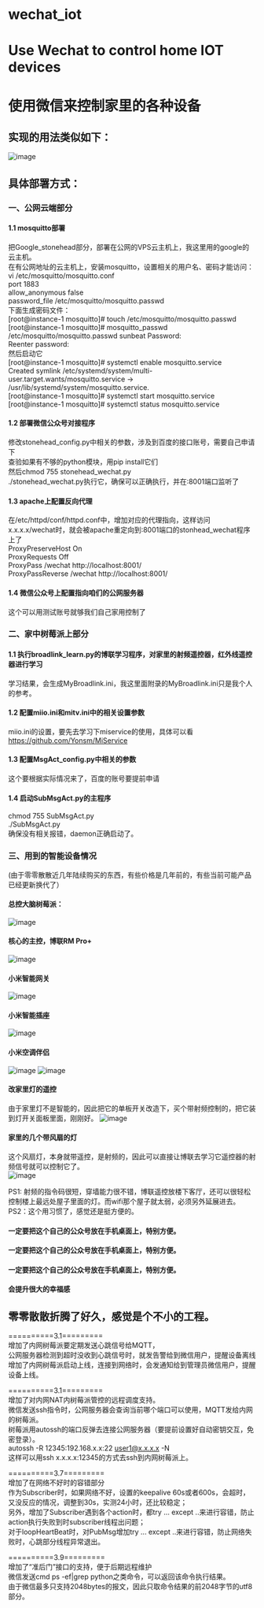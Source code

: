 # wechat_iot
# Use Wechat to control home IOT devices
# 使用微信来控制家里的各种设备
## 实现的用法类似如下：
![image](https://github.com/sunhanaix/wechat_iot/blob/main/%E7%94%A8%E6%B3%951.jpg?raw=true)

## 具体部署方式：

### 一、公网云端部分

#### 1.1 mosquitto部署
把Google_stonehead部分，部署在公网的VPS云主机上，我这里用的google的云主机。  
在有公网地址的云主机上，安装mosquitto，设置相关的用户名、密码才能访问：  
vi /etc/mosquitto/mosquitto.conf   
port 1883  
allow_anonymous false  
password_file /etc/mosquitto/mosquitto.passwd  
下面生成密码文件：  
[root@instance-1 mosquitto]# touch /etc/mosquitto/mosquitto.passwd  
[root@instance-1 mosquitto]# mosquitto_passwd /etc/mosquitto/mosquitto.passwd sunbeat 
Password:   
Reenter password:  
然后启动它  
[root@instance-1 mosquitto]# systemctl enable mosquitto.service   
Created symlink /etc/systemd/system/multi-user.target.wants/mosquitto.service → /usr/lib/systemd/system/mosquitto.service.  
[root@instance-1 mosquitto]# systemctl start mosquitto.service   
[root@instance-1 mosquitto]# systemctl status mosquitto.service   

#### 1.2 部署微信公众号对接程序
修改stonehead_config.py中相关的参数，涉及到百度的接口账号，需要自己申请下  
查验如果有不够的python模块，用pip install它们  
然后chmod 755 stonehead_wechat.py  
./stonehead_wechat.py执行它，确保可以正确执行，并在:8001端口监听了  
#### 1.3 apache上配置反向代理  
在/etc/httpd/conf/httpd.conf中，增加对应的代理指向，这样访问x.x.x.x/wechat时，就会被apache重定向到:8001端口的stonhead_wechat程序上了  
ProxyPreserveHost On  
ProxyRequests Off  
ProxyPass /wechat http://localhost:8001/  
ProxyPassReverse /wechat http://localhost:8001/  
#### 1.4 微信公众号上配置指向咱们的公网服务器  
这个可以用测试账号就够我们自己家用控制了  
### 二、家中树莓派上部分  
#### 1.1 执行broadlink_learn.py的博联学习程序，对家里的射频遥控器，红外线遥控器进行学习  
学习结果，会生成MyBroadlink.ini，我这里面附录的MyBroadlink.ini只是我个人的参考。  
#### 1.2 配置miio.ini和mitv.ini中的相关设置参数  
miio.ini的设置，要先去学习下miservice的使用，具体可以看  
https://github.com/Yonsm/MiService  
#### 1.3 配置MsgAct_config.py中相关的参数  
这个要根据实际情况来了，百度的账号要提前申请  
#### 1.4 启动SubMsgAct.py的主程序  
chmod 755 SubMsgAct.py  
./SubMsgAct.py  
确保没有相关报错，daemon正确启动了。  

### 三、用到的智能设备情况  
(由于零零散散近几年陆续购买的东西，有些价格是几年前的，有些当前可能产品已经更新换代了）  
#### 总控大脑树莓派：  
![image](https://github.com/sunhanaix/wechat_iot/blob/main/%E6%A0%91%E8%8E%93%E6%B4%BE.jpg?raw=true)  
#### 核心的主控，博联RM Pro+  
![image](https://github.com/sunhanaix/wechat_iot/blob/main/%E5%8D%9A%E8%81%94%E9%81%A5%E6%8E%A7.jpg?raw=true)  
#### 小米智能网关  
![image](https://github.com/sunhanaix/wechat_iot/blob/main/%E5%B0%8F%E7%B1%B3%E6%99%BA%E8%83%BD%E7%BD%91%E5%85%B3.jpg?raw=true)
#### 小米智能插座  
![image](https://github.com/sunhanaix/wechat_iot/blob/main/%E5%B0%8F%E7%B1%B3%E6%99%BA%E8%83%BD%E6%8F%92%E5%BA%A7.jpg?raw=true)
#### 小米空调伴侣  
![image](https://github.com/sunhanaix/wechat_iot/blob/main/%E5%B0%8F%E7%B1%B3%E7%A9%BA%E8%B0%83%E4%BC%B4%E4%BE%A32.jpg?raw=true)
![image](https://github.com/sunhanaix/wechat_iot/blob/main/%E5%B0%8F%E7%B1%B3%E7%A9%BA%E8%B0%83%E4%BC%B4%E4%BE%A3Pro.jpg?raw=true)
#### 改家里灯的遥控  
由于家里灯不是智能的，因此把它的单板开关改造下，买个带射频控制的，把它装到灯开关面板里面，刚刚好。
![image](https://github.com/sunhanaix/wechat_iot/blob/main/%E6%94%B9%E5%AE%B6%E9%87%8C%E7%81%AF%E7%9A%84%E9%81%A5%E6%8E%A7.jpg?raw=true)

#### 家里的几个带风扇的灯  
这个风扇灯，本身就带遥控，是射频的，因此可以直接让博联去学习它遥控器的射频信号就可以控制它了。  
![image](https://github.com/sunhanaix/wechat_iot/blob/main/%E9%A3%8E%E6%89%87.jpg?raw=true)  

PS1: 射频的指令码很短，穿墙能力很不错，博联遥控放楼下客厅，还可以很轻松控制楼上最远处屋子里面的灯。而wifi那个屋子就太弱，必须另外延展进去。  
PS2：这个用习惯了，感觉还是挺方便的。  
#### 一定要把这个自己的公众号放在手机桌面上，特别方便。  
#### 一定要把这个自己的公众号放在手机桌面上，特别方便。  
#### 一定要把这个自己的公众号放在手机桌面上，特别方便。  
#### 会提升很大的幸福感  

##  零零散散折腾了好久，感觉是个不小的工程。    

==========3.1=========  
增加了内网树莓派要定期发送心跳信号给MQTT，  
公网服务器检测到超时没收到心跳信号时，就发告警给到微信用户，提醒设备离线  
增加了内网树莓派启动上线，连接到网络时，会发通知给到管理员微信用户，提醒设备上线。  

==========3.1=========  
增加了对内网NAT内树莓派管控的远程调度支持。  
微信发送ssh指令时，公网服务器会查询当前哪个端口可以使用，MQTT发给内网的树莓派。  
树莓派用autossh的端口反弹去连接公网服务器（要提前设置好自动密钥交互，免密登录）。  
autossh -R 12345:192.168.x.x:22 user1@x.x.x.x -N  
这样可以用ssh  x.x.x.x:12345的方式去ssh到内网树莓派上。  

==========3.7=========  
增加了在网络不好时的容错部分  
作为Subscriber时，如果网络不好，设置的keepalive 60s或者600s，会超时，又没反应的情况，调整到30s，实测24小时，还比较稳定；  
另外，增加了Subscriber遇到各个action时，都try ... except ..来进行容错，防止action执行失败到时subscriber线程出问题；  
对于loopHeartBeat时，对PubMsg增加try ... except ..来进行容错，防止网络失败时，心跳部分线程异常退出。  

==========3.9=========   
增加了“准后门”接口的支持，便于后期远程维护  
微信发送cmd ps -ef|grep python之类命令，可以返回该命令执行结果。  
由于微信最多只支持2048bytes的报文，因此只取命令结果的前2048字节的utf8部分。  

